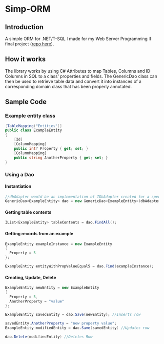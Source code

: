 # Simp-ORM

## Introduction
A simple ORM for .NET/T-SQL I made for my Web Server Programming II final project ([repo here](https://github.com/CGGTeam/GGFlix)).

## How it works
The library works by using C# Attributes to map Tables, Columns and ID Columns in SQL to a class' properties and fields. The GenericDao class can then be used to retrieve table data and convert it into instances of a corresponding domain class that has been properly annotated.

## Sample Code

### Example entity class
```csharp
[TableMapping("Entities")]
public class ExampleEntity
{
    [Id]
    [ColumnMapping]
    public int? Property { get; set; }
    [ColumnMapping]
    public string AnotherProperty { get; set; }
}
```

### Using a Dao

#### Instantiation
```csharp
//dbAdapter would be an implementation of IDbAdapter created for a specific DBMS / Sql dialect. I used Sql Server / T-SQL
GenericDao<ExampleEntity> dao = new GenericDao<ExampleEntity>(dbAdapter);
```

#### Getting table contents
```csharp
IList<ExampleEntity> tableContents = dao.FindAll();
```

#### Getting records from an example
```csharp
ExampleEntity exampleInstance = new ExampleEntity 
{
  Property = 5
};

ExampleEntity entityWithPropValueEqual5 = dao.Find(exampleInstance);
```

#### Creating, Update, Delete
```csharp
ExampleEntity newEntity = new ExampleEntity 
{
  Property = 5,
  AnotherProperty = "value"
};

ExampleEntity savedEntity = dao.Save(newEntity); //Inserts row

savedEntity.AnotherProperty = "new property value";
ExampleEntity modifiedEntity = dao.Save(savedEntity) //Updates row

dao.Delete(modifiedEntity) //Deletes Row
```
